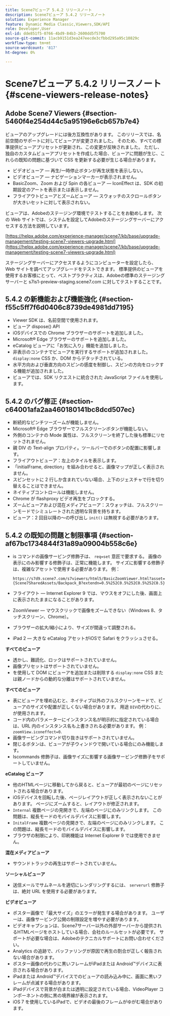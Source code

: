 ```yaml
---
title: Scene7ビューア 5.4.2 リリースノート
description: Scene7ビューア 5.4.2 リリースノート
solution: Experience Manager
feature: Dynamic Media Classic,Viewers,SDK/API
role: Developer,User
exl-id: dde851f5-0766-4bd9-84b3-2600dd5f5700
source-git-commit: 11acb9151d3ea247eecde3cfbbd295a95c10829c
workflow-type: tm+mt
source-wordcount: '817'
ht-degree: 0%

---
```


# Scene7ビューア 5.4.2 リリースノート{#scene-viewers-release-notes}

## Adobe Scene7 Viewers {#section-5460f4e254d44c5a95196e6cb657b7e4}

ビューアのアップグレードには後方互換性があります。 このリリースでは、名前空間のサポートに対してビューアが変更されました。 そのため、すべての標準提供ビューアプリセットが更新され、この変更が反映されました。 ただし、独自のカスタムビューアプリセットを作成した場合、ビューアに問題が生じ、これらの既知の問題に基づいて CSS を更新する必要が生じる場合があります。

* ビデオビューア — 再生/一時停止ボタンが再生状態を表示しない。
* ビデオビューア — ナビゲーションマーカーが表示されません。
* BasicZoom、Zoom および Spin の各ビューア — IconEffect は、SDK の初期設定のアートを表示または表示しません。
* フライアウトビューアとズームビューア — スウォッチのスクロールボタンが大きいセットに対して表示されない。

ビューアは、Adobeのステージング環境でテストすることをお勧めします。 次の Web サイトでは、システムを設定してAdobeのステージングサーバーにアクセスする方法を説明しています。

[https://helpx.adobe.com/experience-manager/scene7/kb/base/upgrade-management/testing-scene7-viewers-upgrade.html](https://helpx.adobe.com/experience-manager/scene7/kb/base/upgrade-management/testing-scene7-viewers-upgrade.html)

ステージングサーバーにアクセスするようにコンピューターを設定したら、Web サイトを調べてアップグレードをテストできます。 標準提供のビューアを使用するお客様にとって、ベストプラクティスは、Adobeの標準のステージングサーバーと s7is1-preview-staging.scene7.com に対してテストすることです。

## 5.4.2 の新機能および機能強化 {#section-f55c5ff7f6d0406c8739de4981dd7195}

* Viewer SDK は、名前空間で使用されます。
* ビューア dispose() API
* iOSデバイスでの Chrome ブラウザーのサポートを追加しました。
* Microsoft® Edge ブラウザーのサポートを追加しました。
* eCatalog ビューアに「お気に入り」機能を追加しました。
* 非表示のコンテナでビューアを実行するサポートが追加されました。 `display:none` CSS か、DOM からデタッチされている。
* 水平方向および垂直方向のスピンの感度を制御し、スピンの方向をロックする機能が追加されました。
* ビューアでは、SDK リクエストに統合された JavaScript ファイルを使用します。

## 5.4.2 のバグ修正 {#section-c64001afa2aa460180141bc8dcd507ec}

* 断続的なピンチツーズームが機能しません。
* Microsoft® Edge ブラウザーでフルスクリーンボタンが機能しない。
* 外側のコンテナの Mode 属性は、フルスクリーンを終了した後も標準にリセットされません。
* 親 DIV の Text-align プロパティ。ツールバーでのボタンの配置に影響します。
* フライアウトビューア：左上のタイルを表示します。
* 「initialFrame, direction」を組み合わせると、画像マップが正しく表示されません。
* スピンセットに 2 行しか含まれていない場合、上下のジェスチャで行を切り替えることはできません。
* ネイティブコントロールは機能しません。
* Chrome が flashproxy ビデオ再生をブロックする。
* ズームビューアおよび混在メディアビューア：スウォッチは、フルスクリーンモードでシミュレートされた透明な背景を持ちます。
* ビューア：2 回目以降の～の呼び出し `init()` は無視する必要があります。

## 5.4.2 の既知の問題と制限事項 {#section-af67bc1734844f31a89a09004b558c6e}

* is コマンドの画像サービング修飾子は、 `req=set` 意匠で要求する。 画像の表示にのみ影響する修飾子は、正常に機能します。 サイズに影響する修飾子は、複雑なアセットで使用する必要があります。 例：

   ```
   https://s7d9.scene7.com/s7viewers/html5/BasicZoomViewer.html?asset= {Scene7SharedAssets/Backpack_B?extendn=0.5%252C0.5%252C0.5%252C0.5}
   ```

* フライアウト — Internet Explorer 9 では、マウスをオフにした後、画面上に表示されたままになることがあります。
* ZoomViewer — マウスクリックで画像をズームできない（Windows 8、タッチスクリーン、Chrome）。
* ブラウザーの拡大/縮小により、サイズが間違って調整される。
* iPad 2 — 大きな eCatalog アセットがiOSで Safari をクラッシュさせる。

**すべてのビューア**

* 透かし、難読化、ロックはサポートされていません。
* 画像プリセットはサポートされていません。
* を使用して DOM にビューアを追加または削除する `display:none` CSS または親ノードからの動的な分離はサポートされていません。

**すべてのビューア**

* 表にビューアを埋め込むと、ネイティブ以外のフルスクリーンモードで、ビューアのサイズや配置が正しくない場合があります。 用途 `DIV`の代わりに、が使用されます。
* コード内のパラメーターにインスタンス名が明示的に指定されている場合は、URL 内のインスタンス名も上書きされる必要があります。 例： `zoomView.iconeffect=0`.
* 画像サービングコマンド切り抜きはサポートされていません。
* 閉じるボタンは、ビューアが子ウィンドウで開いている場合にのみ機能します。
* Iscommands 修飾子は、画像サイズに影響する画像サービング修飾子をサポートしていません。

**eCatalog ビューア**

* 他のHTMLページに移動してから戻ると、ビューアが最初のページにリセットされる場合があります。
* iOSデバイスを回転した後、ページレイアウトが正しく表示されないことがあります。 ページにズームすると、レイアウトが修正されます。
* `Internal` 複数ページの見開きで、左端のページにのみリンクします。 この問題は、縦長モードのモバイルデバイスに影響します。
* `InitalFrame` 複数ページの見開きで、左端のページにのみリンクします。 この問題は、縦長モードのモバイルデバイスに影響します。
* ブラウザの制限により、印刷機能は Internet Explorer 9 では使用できません。

**混在メディアビューア**

* サウンドトラックの再生はサポートされていません。

**ソーシャルビューア**

* 送信メールでサムネールを適切にレンダリングするには、 `serverurl` 修飾子は、絶対 URL を使用する必要があります。

**ビデオビューア**

* ポスター画像で「最大サイズ」のエラーが発生する場合があります。 ユーザーは、画像サービング公開の制限設定を増やす必要があります。
* ビデオキャプションは、Scene7サーバー以外の外部サーバーから提供されるHTMLページをホストしている場合、会社のルールセットが必要です。 サポートが必要な場合は、Adobeのテクニカルサポートにお問い合わせください。
* Analytics の追跡で、バッファリングが原因で再生の割合が正しく報告されない場合があります。
* ポスター画像の代わりに黒いフレームがiPadまたは Android™デバイスに表示される場合があります。
* iPadまたは Android™デバイスでのビューアの読み込み中に、画面に黒いフレームが点滅する場合があります。
* iPadデバイスで背景が白または透明に設定されている場合、VideoPlayer コンポーネントの側に黒の境界線が表示されます。
* iOS 7 を使用しているiPadで、ビデオの最後のフレームがゆがむ場合があります。
